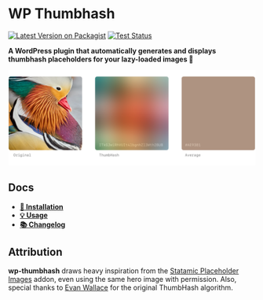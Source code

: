 # WP Thumbhash

[![Latest Version on Packagist](https://img.shields.io/packagist/v/hirasso/wp-thumbhash.svg)](https://packagist.org/packages/hirasso/wp-thumbhash)
[![Test Status](https://img.shields.io/github/actions/workflow/status/hirasso/wp-thumbhash/ci.yml?label=tests)](https://github.com/hirasso/wp-thumbhash/actions/workflows/ci.yml)
<!--[![License](https://img.shields.io/github/license/hirasso/wp-thumbhash.svg)](https://github.com/hirasso/wp-thumbhash/blob/main/LICENSE)-->

**A WordPress plugin that automatically generates and displays thumbhash placeholders for your lazy-loaded images 🦦**

![Example image placeholders](./docs/example-thumbhash.png)

## Docs
- [**🔌 Installation**](./docs/INSTALLATION.md)
- [**💡 Usage**](./docs/USAGE.md)
- [**📚 Changelog**](./CHANGELOG.md)

## Attribution

**wp-thumbhash** draws heavy inspiration from the [Statamic Placeholder Images](https://github.com/daun/statamic-placeholders) addon, even using the same hero image with permission. Also, special thanks to [Evan Wallace](https://github.com/evanw/thumbhash) for the original ThumbHash algorithm.
